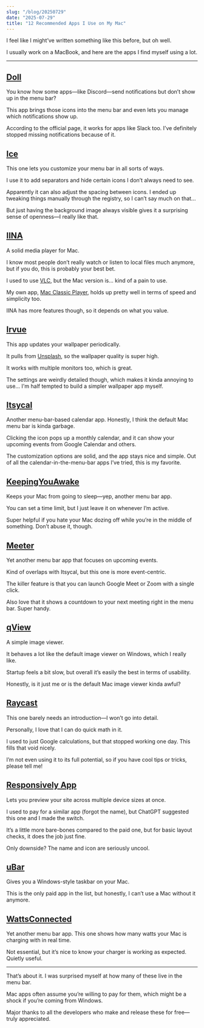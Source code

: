 ```yaml
---
slug: "/blog/20250729"
date: "2025-07-29"
title: "12 Recommended Apps I Use on My Mac"
---
```


I feel like I might’ve written something like this before, but oh well.

I usually work on a MacBook, and here are the apps I find myself using a lot.

---

## [Doll](https://github.com/xiaogdgenuine/Doll)

You know how some apps—like Discord—send notifications but don’t show up in the menu bar?

This app brings those icons into the menu bar and even lets you manage which notifications show up.

According to the official page, it works for apps like Slack too. I’ve definitely stopped missing notifications because of it.

## [Ice](https://icemenubar.app/)

This one lets you customize your menu bar in all sorts of ways.

I use it to add separators and hide certain icons I don’t always need to see.

Apparently it can also adjust the spacing between icons. I ended up tweaking things manually through the registry, so I can’t say much on that...

But just having the background image always visible gives it a surprising sense of openness—I really like that.

## [IINA](https://iina.io/)

A solid media player for Mac.

I know most people don’t really watch or listen to local files much anymore, but if you do, this is probably your best bet.

I used to use [VLC](https://images.videolan.org/vlc/download-macosx.ja.html), but the Mac version is… kind of a pain to use.

My own app, [Mac Classic Player](https://mcp.kkweb.io/), holds up pretty well in terms of speed and simplicity too.

IINA has more features though, so it depends on what you value.

## [Irvue](https://apps.apple.com/jp/app/irvue/id1039633667?mt=12)

This app updates your wallpaper periodically.

It pulls from [Unsplash](https://unsplash.com/), so the wallpaper quality is super high.

It works with multiple monitors too, which is great.

The settings are weirdly detailed though, which makes it kinda annoying to use… I'm half tempted to build a simpler wallpaper app myself.

## [Itsycal](https://www.mowglii.com/itsycal/)

Another menu-bar-based calendar app. Honestly, I think the default Mac menu bar is kinda garbage.

Clicking the icon pops up a monthly calendar, and it can show your upcoming events from Google Calendar and others.

The customization options are solid, and the app stays nice and simple. Out of all the calendar-in-the-menu-bar apps I’ve tried, this is my favorite.

## [KeepingYouAwake](https://keepingyouawake.app/)

Keeps your Mac from going to sleep—yep, another menu bar app.

You can set a time limit, but I just leave it on whenever I’m active.

Super helpful if you hate your Mac dozing off while you’re in the middle of something. Don’t abuse it, though.

## [Meeter](https://www.trymeeter.com/)

Yet another menu bar app that focuses on upcoming events.

Kind of overlaps with Itsycal, but this one is more event-centric.

The killer feature is that you can launch Google Meet or Zoom with a single click.

Also love that it shows a countdown to your next meeting right in the menu bar. Super handy.

## [qView](https://interversehq.com/qview/)

A simple image viewer.

It behaves a lot like the default image viewer on Windows, which I really like.

Startup feels a bit slow, but overall it’s easily the best in terms of usability.

Honestly, is it just me or is the default Mac image viewer kinda awful?

## [Raycast](https://www.raycast.com/)

This one barely needs an introduction—I won’t go into detail.

Personally, I love that I can do quick math in it.

I used to just Google calculations, but that stopped working one day. This fills that void nicely.

I’m not even using it to its full potential, so if you have cool tips or tricks, please tell me!

## [Responsively App](https://responsively.app/)

Lets you preview your site across multiple device sizes at once.

I used to pay for a similar app (forgot the name), but ChatGPT suggested this one and I made the switch.

It’s a little more bare-bones compared to the paid one, but for basic layout checks, it does the job just fine.

Only downside? The name and icon are seriously uncool.

## [uBar](https://ubarapp.com/)

Gives you a Windows-style taskbar on your Mac.

This is the only paid app in the list, but honestly, I can’t use a Mac without it anymore.

## [WattsConnected](https://wattsconnected.com/)

Yet another menu bar app. This one shows how many watts your Mac is charging with in real time.

Not essential, but it’s nice to know your charger is working as expected. Quietly useful.

---

That’s about it. I was surprised myself at how many of these live in the menu bar.

Mac apps often assume you’re willing to pay for them, which might be a shock if you’re coming from Windows.

Major thanks to all the developers who make and release these for free—truly appreciated.
